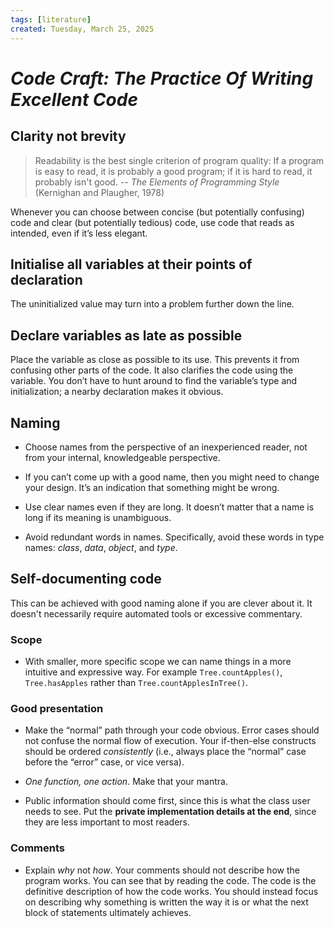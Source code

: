 ```yaml
---
tags: [literature]
created: Tuesday, March 25, 2025
---
```


# _Code Craft: The Practice Of Writing Excellent Code_

## Clarity not brevity

> Readability is the best single criterion of program quality: If a program is
> easy to read, it is probably a good program; if it is hard to read, it
> probably isn't good. -- _The Elements of Programming Style_ (Kernighan and
> Plaugher, 1978)

Whenever you can choose between concise (but potentially confusing) code and
clear (but potentially tedious) code, use code that reads as intended, even if
it’s less elegant.

## Initialise all variables at their points of declaration

The uninitialized value may turn into a problem further down the line.

## Declare variables as late as possible

Place the variable as close as possible to its use. This prevents it from
confusing other parts of the code. It also clarifies the code using the
variable. You don’t have to hunt around to find the variable’s type and
initialization; a nearby declaration makes it obvious.

## Naming

- Choose names from the perspective of an inexperienced reader, not from your
  internal, knowledgeable perspective.

- If you can’t come up with a good name, then you might need to change your
  design. It’s an indication that something might be wrong.

- Use clear names even if they are long. It doesn’t matter that a name is long
  if its meaning is unambiguous.

- Avoid redundant words in names. Specifically, avoid these words in type names:
  _class_, _data_, _object_, and _type_.

## Self-documenting code

This can be achieved with good naming alone if you are clever about it. It
doesn't necessarily require automated tools or excessive commentary.

### Scope

- With smaller, more specific scope we can name things in a more intuitive and
  expressive way. For example `Tree.countApples()`, `Tree.hasApples` rather than
  `Tree.countApplesInTree()`.

### Good presentation

- Make the “normal” path through your code obvious. Error cases should not
  confuse the normal flow of execution. Your if-then-else constructs should be
  ordered _consistently_ (i.e., always place the “normal” case before the
  “error” case, or vice versa).

- _One function, one action_. Make that your mantra.

- Public information should come first, since this is what the class user needs
  to see. Put the **private implementation details at the end**, since they are
  less important to most readers.

### Comments

- Explain _why_ not _how_. Your comments should not describe how the program
  works. You can see that by reading the code. The code is the definitive
  description of how the code works. You should instead focus on describing why
  something is written the way it is or what the next block of statements
  ultimately achieves.
